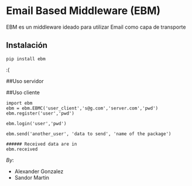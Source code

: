 # Email Based Middleware (EBM)

EBM es un middleware ideado para utilizar Email como capa de transporte

## Instalación
````
pip install ebm  
````
:(

##Uso servidor

##Uso cliente
````
import ebm
ebm = ebm.EBMC('user_client','s@g.com','server.com','pwd')
ebm.register('user','pwd')

ebm.login('user','pwd')

ebm.send('another_user', 'data to send', 'name of the package')

###### Received data are in
ebm.received
````

*By*:

* Alexander Gonzalez
* Sandor Martin
